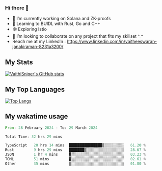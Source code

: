 ### Hi there 👋

- 🔭 I’m currently working on Solana and ZK-proofs
- 📖 Learning to BUIDL with Rust, Go and C++
- 🕸️ Exploring Istio
- 👯 I’m looking to collaborate on any project that fits my skillset ^_^
- Reach me at my LinkedIn : https://www.linkedin.com/in/vaitheeswaran-janakiraman-8231a3200/

## My Stats
[![VaithiSniper's GitHub stats](https://github-readme-stats.vercel.app/api?username=VaithiSniper&hide=stars&theme=radical)](https://github.com/anuraghazra/github-readme-stats)

## My Top Languages

[![Top Langs](https://github-readme-stats.vercel.app/api/top-langs/?username=VaithiSniper&layout=compact)](https://github.com/anuraghazra/github-readme-stats)

## My wakatime usage

<!--START_SECTION:waka-->

```rust
From: 28 February 2024 - To: 29 March 2024

Total Time: 32 hrs 29 mins

TypeScript   20 hrs 14 mins  ███████████████▒░░░░░░░░░   61.20 %
Rust         9 hrs 29 mins   ███████▒░░░░░░░░░░░░░░░░░   28.67 %
JSON         1 hr 4 mins     ▓░░░░░░░░░░░░░░░░░░░░░░░░   03.23 %
TOML         51 mins         ▓░░░░░░░░░░░░░░░░░░░░░░░░   02.61 %
Other        35 mins         ▒░░░░░░░░░░░░░░░░░░░░░░░░   01.80 %
```

<!--END_SECTION:waka-->
